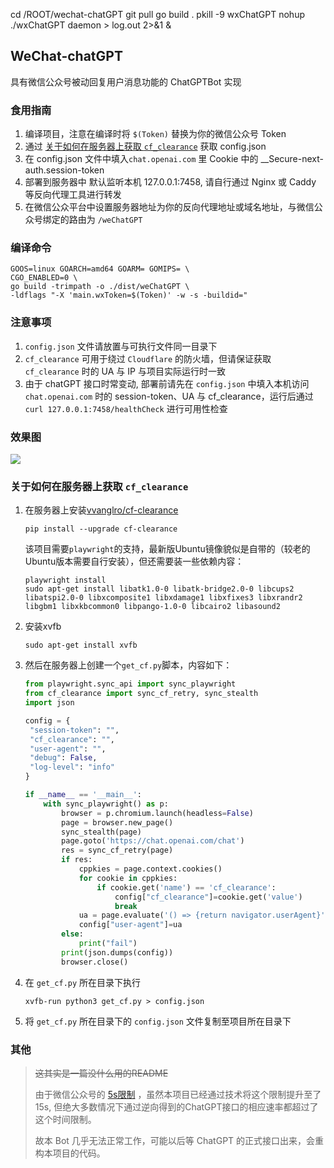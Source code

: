
cd /ROOT/wechat-chatGPT
git pull
go build .
pkill -9 wxChatGPT
nohup ./wxChatGPT daemon > log.out 2>&1 &

## WeChat-chatGPT

具有微信公众号被动回复用户消息功能的 ChatGPTBot 实现

### 食用指南

1. 编译项目，注意在编译时将 `$(Token)` 替换为你的微信公众号 Token
2. 通过 [关于如何在服务器上获取 `cf_clearance`](#关于如何在服务器上获取-cfclearance) 获取 config.json
3. 在 config.json 文件中填入`chat.openai.com` 里 Cookie 中的 __Secure-next-auth.session-token
4. 部署到服务器中 默认监听本机 127.0.0.1:7458, 请自行通过 Nginx 或 Caddy 等反向代理工具进行转发
5. 在微信公众平台中设置服务器地址为你的反向代理地址或域名地址，与微信公众号绑定的路由为 `/weChatGPT`

### 编译命令

```shell
GOOS=linux GOARCH=amd64 GOARM= GOMIPS= \
CGO_ENABLED=0 \                                                   
go build -trimpath -o ./dist/weChatGPT \                          
-ldflags "-X 'main.wxToken=$(Token)' -w -s -buildid="
```

### 注意事项

1. `config.json` 文件请放置与可执行文件同一目录下
2. `cf_clearance` 可用于绕过 `Cloudflare` 的防火墙，但请保证获取 `cf_clearance` 时的 UA 与 IP 与项目实际运行时一致
3. 由于 chatGPT 接口时常变动, 部署前请先在 `config.json` 中填入本机访问 `chat.openai.com` 时的 session-token、UA 与 cf_clearance，运行后通过 `curl 127.0.0.1:7458/healthCheck` 进行可用性检查

### 效果图

![](https://github.com/gtoxlili/wechat-chatGPT/blob/master/img/screenshot.jpg?raw=true)

### 关于如何在服务器上获取 `cf_clearance`

1. 在服务器上安装[vvanglro/cf-clearance](https://github.com/vvanglro/cf-clearance)
   ```shell
   pip install --upgrade cf-clearance
   ```
   该项目需要`playwright`的支持，最新版Ubuntu镜像貌似是自带的（较老的Ubuntu版本需要自行安装），但还需要装一些依赖内容：
   ```shell
   playwright install
   sudo apt-get install libatk1.0-0 libatk-bridge2.0-0 libcups2 libatspi2.0-0 libxcomposite1 libxdamage1 libxfixes3 libxrandr2 libgbm1 libxkbcommon0 libpango-1.0-0 libcairo2 libasound2
   ```

2. 安装xvfb
   ```shell
   sudo apt-get install xvfb
   ```

3. 然后在服务器上创建一个`get_cf.py`脚本，内容如下：
   ```python
   from playwright.sync_api import sync_playwright
   from cf_clearance import sync_cf_retry, sync_stealth
   import json
   
   config = {
    "session-token": "",
    "cf_clearance": "",
    "user-agent": "",
    "debug": False,
    "log-level": "info"
   }

   if __name__ == '__main__':
       with sync_playwright() as p:
           browser = p.chromium.launch(headless=False)
           page = browser.new_page()
           sync_stealth(page)
           page.goto('https://chat.openai.com/chat')
           res = sync_cf_retry(page)
           if res:
               cppkies = page.context.cookies()
               for cookie in cppkies:
                   if cookie.get('name') == 'cf_clearance':
                       config["cf_clearance"]=cookie.get('value')
                       break
               ua = page.evaluate('() => {return navigator.userAgent}')
               config["user-agent"]=ua
           else:
               print("fail")
           print(json.dumps(config))
           browser.close()
   ```

4. 在 `get_cf.py` 所在目录下执行
   ```shell
   xvfb-run python3 get_cf.py > config.json
   ```

5. 将 `get_cf.py` 所在目录下的 `config.json` 文件复制至项目所在目录下

### 其他

> ~~这其实是一篇没什么用的README~~
>
>
> 由于微信公众号的 [5s限制](https://developers.weixin.qq.com/doc/offiaccount/Message_Management/Passive_user_reply_message.html)
，虽然本项目已经通过技术将这个限制提升至了 15s,
> 但绝大多数情况下通过逆向得到的ChatGPT接口的相应速率都超过了这个时间限制。
>
> 故本 Bot 几乎无法正常工作，可能以后等 ChatGPT 的正式接口出来，会重构本项目的代码。

